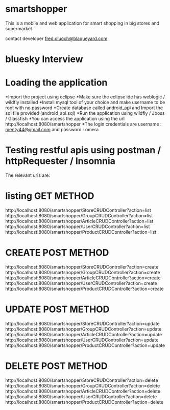 # smartshopper
This is a mobile and web application for smart shopping in big stores and supermarket

contact developer fred.oluoch@blaqueyard.com
# bluesky Interview

# Loading the application
*Import the project using eclipse
*Make sure the eclipse ide has weblogic / wildfly installed
*Install mysql tool of your choice and make username to be root with no password
*Create database called android_api and Import the sql file provided (android_api.sql)
*Run the application using wildfly / Jboss / Glassfish
*You can access the application using the url http://localhost:8080/smartshopper
*The login credentials are username : menty44@gmail.com and password : omera
 
# Testing restful apis using postman / httpRequester / Insomnia
 The relevant urls are:
 
# listing GET METHOD

http://localhost:8080/smartshopper/StoreCRUDController?action=list
http://localhost:8080/smartshopper/GroupCRUDController?action=list
http://localhost:8080/smartshopper/ArticleCRUDController?action=list
http://localhost:8080/smartshopper/UserCRUDController?action=list
http://localhost:8080/smartshopper/ProductCRUDController?action=list
 
# CREATE POST METHOD

http://localhost:8080/smartshopper/StoreCRUDController?action=create
http://localhost:8080/smartshopper/GroupCRUDController?action=create
http://localhost:8080/smartshopper/ArticleCRUDController?action=create
http://localhost:8080/smartshopper/UserCRUDController?action=create
http://localhost:8080/smartshopper/ProductCRUDController?action=create

# UPDATE POST METHOD

http://localhost:8080/smartshopper/StoreCRUDController?action=update
http://localhost:8080/smartshopper/GroupCRUDController?action=update
http://localhost:8080/smartshopper/ArticleCRUDController?action=update
http://localhost:8080/smartshopper/UserCRUDController?action=update
http://localhost:8080/smartshopper/ProductCRUDController?action=update

# DELETE POST METHOD

http://localhost:8080/smartshopper/StoreCRUDController?action=delete
http://localhost:8080/smartshopper/GroupCRUDController?action=delete
http://localhost:8080/smartshopper/ArticleCRUDController?action=delete
http://localhost:8080/smartshopper/UserCRUDController?action=delete
http://localhost:8080/smartshopper/ProductCRUDController?action=delete

  
